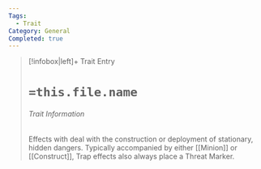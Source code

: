 ```yaml
---
Tags:
  - Trait
Category: General
Completed: true
---
```

> [!infobox|left]+ Trait Entry
> # `=this.file.name`
> ###### Trait Information
> Effects with deal with the construction or deployment of stationary, hidden dangers. Typically accompanied by either [[Minion]] or [[Construct]], Trap effects also always place a Threat Marker.